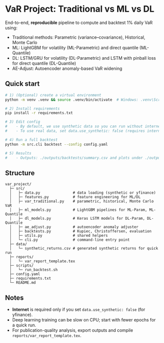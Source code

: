 # VaR Project: Traditional vs ML vs DL

End-to-end, **reproducible** pipeline to compute and backtest 1% daily VaR using:
- Traditional methods: Parametric (variance–covariance), Historical, Monte Carlo
- ML: LightGBM for volatility (ML-Parametric) and direct quantile (ML-Quantile)
- DL: LSTM/GRU for volatility (DL-Parametric) and LSTM with pinball loss for direct quantile (DL-Quantile)
- AE-Adjust: Autoencoder anomaly-based VaR widening

## Quick start

```bash
# 1) (Optional) create a virtual environment
python -m venv .venv && source .venv/bin/activate  # Windows: .venv\Scripts\activate

# 2) Install requirements
pip install -r requirements.txt

# 3) Edit config
#    - By default, we use synthetic data so you can run without internet.
#    - To use real data, set data.use_synthetic: false (requires internet for yfinance).

# 4) Run a full backtest
python -m src.cli backtest --config config.yaml

# 5) Results
#    - Outputs: ./outputs/backtests/summary.csv and plots under ./outputs/plots
```

## Structure

```
var_project/
  ├─ src/
  │   ├─ data.py               # data loading (synthetic or yfinance)
  │   ├─ features.py           # feature engineering for ML/DL
  │   ├─ var_traditional.py    # parametric, historical, Monte Carlo VaR
  │   ├─ ml_models.py          # LightGBM pipelines for ML-Param, ML-Quantile
  │   ├─ dl_models.py          # Keras LSTM models for DL-Param, DL-Quantile
  │   ├─ ae_adjust.py          # autoencoder anomaly adjuster
  │   ├─ backtests.py          # Kupiec, Christoffersen, evaluation
  │   ├─ utils.py              # shared helpers
  │   └─ cli.py                # command-line entry point
  ├─ data/
  │   └─ synthetic_returns.csv # generated synthetic returns for quick run
  ├─ reports/
  │   └─ var_report_template.tex
  ├─ scripts/
  │   └─ run_backtest.sh
  ├─ config.yaml
  ├─ requirements.txt
  └─ README.md
```

## Notes

- **Internet** is required only if you set `data.use_synthetic: false` (for yfinance).
- Deep learning training can be slow on CPU; start with fewer epochs for a quick run.
- For publication-quality analysis, export outputs and compile `reports/var_report_template.tex`.
